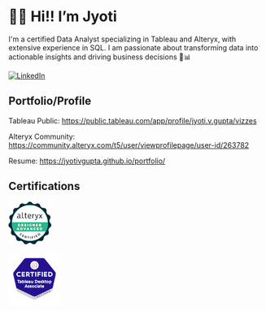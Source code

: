 # 🙋‍♀️ Hi!! I’m Jyoti           
 
I'm a certified Data Analyst specializing in Tableau and Alteryx, with extensive experience in SQL. I am passionate about transforming data into actionable insights and driving business decisions  🚀📊
   
[![LinkedIn](https://img.shields.io/badge/LinkedIn-0077B5?style=flat&logo=linkedin&logoColor=white)](https://www.linkedin.com/in/jgupta306/) 

## Portfolio/Profile

Tableau Public: https://public.tableau.com/app/profile/jyoti.v.gupta/vizzes

Alteryx Community: https://community.alteryx.com/t5/user/viewprofilepage/user-id/263782

Resume: https://jyotivgupta.github.io/portfolio/


## Certifications

[![Credly Badge](https://github.com/JyotiVGupta/JyotiVGupta/blob/main/alteryx-designer-advanced-certification.png)](https://www.credly.com/badges/41b3015f-cba3-40e9-b696-ddc243bccaae/public_url)

[![Credly Badge](https://github.com/JyotiVGupta/JyotiVGupta/blob/main/tableau-desktop-certified-associate.png)](https://www.credly.com/badges/84b44c11-0cbf-4bdb-95d7-b87987a023f8/public_url)


<!---
JyotiVGupta/JyotiVGupta is a ✨ special ✨ repository because its `README.md` (this file) appears on your GitHub profile.
You can click the Preview link to take a look at your changes.
--->
